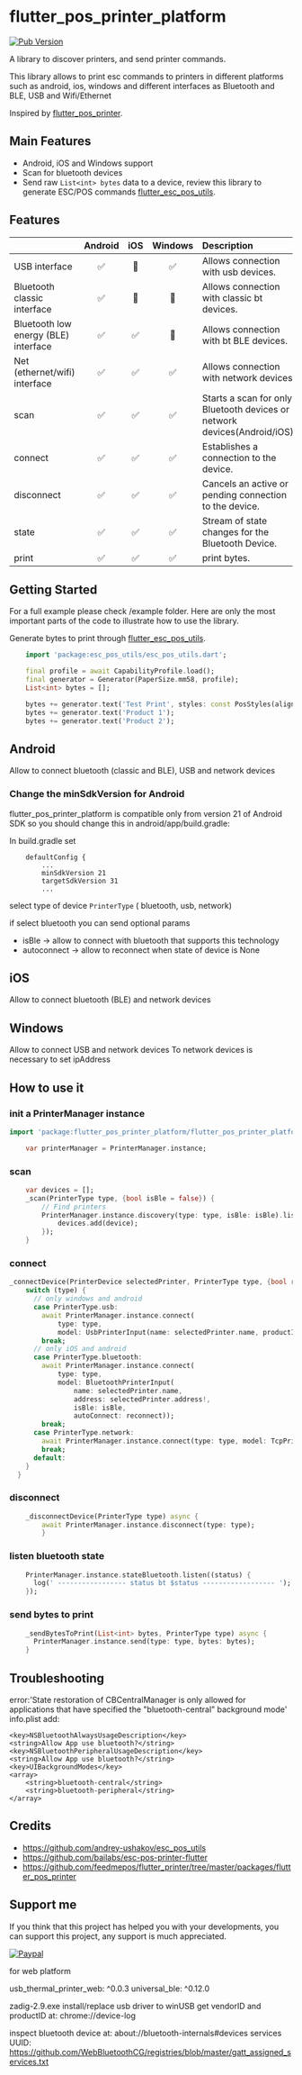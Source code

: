 # flutter_pos_printer_platform

[![Pub Version](https://img.shields.io/badge/pub-v1.1.1-green)](https://pub.dev/packages/flutter_pos_printer_platform_image_3_sdt)

A library to discover printers, and send printer commands.

This library allows to print esc commands to printers in different platforms such as android, ios, windows and different interfaces as Bluetooth and BLE, USB and Wifi/Ethernet

Inspired by [flutter_pos_printer](https://github.com/feedmepos/flutter_printer/tree/master/packages/flutter_pos_printer).

## Main Features

- Android, iOS and Windows support
- Scan for bluetooth devices
- Send raw `List<int> bytes` data to a device, review this library to generate ESC/POS commands [flutter_esc_pos_utils](https://pub.dev/packages/flutter_esc_pos_utils).

## Features

|                                      |      Android       |          iOS          |        Windows        | Description                                                               |
| :----------------------------------- | :----------------: | :-------------------: | :-------------------: | :------------------------------------------------------------------------ |
| USB interface                        | :white_check_mark: | :white_square_button: |  :white_check_mark:   | Allows connection with usb devices.                                       |
| Bluetooth classic interface          | :white_check_mark: | :white_square_button: | :white_square_button: | Allows connection with classic bt devices.                                |
| Bluetooth low energy (BLE) interface | :white_check_mark: |  :white_check_mark:   | :white_square_button: | Allows connection with bt BLE devices.                                    |
| Net (ethernet/wifi) interface        | :white_check_mark: |  :white_check_mark:   |  :white_check_mark:   | Allows connection with network devices.                                   |
| scan                                 | :white_check_mark: |  :white_check_mark:   |  :white_check_mark:   | Starts a scan for only Bluetooth devices or network devices(Android/iOS). |
| connect                              | :white_check_mark: |  :white_check_mark:   |  :white_check_mark:   | Establishes a connection to the device.                                   |
| disconnect                           | :white_check_mark: |  :white_check_mark:   |  :white_check_mark:   | Cancels an active or pending connection to the device.                    |
| state                                | :white_check_mark: |  :white_check_mark:   |  :white_check_mark:   | Stream of state changes for the Bluetooth Device.                         |
| print                                | :white_check_mark: |  :white_check_mark:   |  :white_check_mark:   | print bytes.                                                              |

## Getting Started

For a full example please check /example folder. Here are only the most important parts of the code to illustrate how to use the library.

Generate bytes to print through [flutter_esc_pos_utils](https://pub.dev/packages/flutter_esc_pos_utils).

```dart
    import 'package:esc_pos_utils/esc_pos_utils.dart';

    final profile = await CapabilityProfile.load();
    final generator = Generator(PaperSize.mm58, profile);
    List<int> bytes = [];

    bytes += generator.text('Test Print', styles: const PosStyles(align: PosAlign.center));
    bytes += generator.text('Product 1');
    bytes += generator.text('Product 2');
```

## Android

Allow to connect bluetooth (classic and BLE), USB and network devices

### Change the minSdkVersion for Android

flutter_pos_printer_platform is compatible only from version 21 of Android SDK so you should change this in android/app/build.gradle:

In build.gradle set

```
    defaultConfig {
        ...
        minSdkVersion 21
        targetSdkVersion 31
        ...
```

select type of device `PrinterType` ( bluetooth, usb, network)

if select bluetooth you can send optional params

- isBle -> allow to connect with bluetooth that supports this technology
- autoconnect -> allow to reconnect when state of device is None

## iOS

Allow to connect bluetooth (BLE) and network devices

## Windows

Allow to connect USB and network devices
To network devices is necessary to set ipAddress

## How to use it

### init a PrinterManager instance

```dart
import 'package:flutter_pos_printer_platform/flutter_pos_printer_platform.dart';

    var printerManager = PrinterManager.instance;

```

### scan

```dart
    var devices = [];
    _scan(PrinterType type, {bool isBle = false}) {
        // Find printers
        PrinterManager.instance.discovery(type: type, isBle: isBle).listen((device) {
            devices.add(device);
        });
    }
```

### connect

```dart
_connectDevice(PrinterDevice selectedPrinter, PrinterType type, {bool reconnect = false, bool isBle = false, String? ipAddress = null}) async {
    switch (type) {
      // only windows and android
      case PrinterType.usb:
        await PrinterManager.instance.connect(
            type: type,
            model: UsbPrinterInput(name: selectedPrinter.name, productId: selectedPrinter.productId, vendorId: selectedPrinter.vendorId));
        break;
      // only iOS and android
      case PrinterType.bluetooth:
        await PrinterManager.instance.connect(
            type: type,
            model: BluetoothPrinterInput(
                name: selectedPrinter.name,
                address: selectedPrinter.address!,
                isBle: isBle,
                autoConnect: reconnect));
        break;
      case PrinterType.network:
        await PrinterManager.instance.connect(type: type, model: TcpPrinterInput(ipAddress: ipAddress ?? selectedPrinter.address!));
        break;
      default:
    }
  }
```

### disconnect

```dart
    _disconnectDevice(PrinterType type) async {
        await PrinterManager.instance.disconnect(type: type);
        }
```

### listen bluetooth state

```dart
    PrinterManager.instance.stateBluetooth.listen((status) {
      log(' ----------------- status bt $status ------------------ ');
    });
```

### send bytes to print

```dart
    _sendBytesToPrint(List<int> bytes, PrinterType type) async {
      PrinterManager.instance.send(type: type, bytes: bytes);
    }

```

## Troubleshooting

error:'State restoration of CBCentralManager is only allowed for applications that have specified the "bluetooth-central" background mode'
info.plist add:

```
<key>NSBluetoothAlwaysUsageDescription</key>
<string>Allow App use bluetooth?</string>
<key>NSBluetoothPeripheralUsageDescription</key>
<string>Allow App use bluetooth?</string>
<key>UIBackgroundModes</key>
<array>
    <string>bluetooth-central</string>
    <string>bluetooth-peripheral</string>
</array>
```

## Credits

- https://github.com/andrey-ushakov/esc_pos_utils
- https://github.com/bailabs/esc-pos-printer-flutter
- https://github.com/feedmepos/flutter_printer/tree/master/packages/flutter_pos_printer

## Support me

If you think that this project has helped you with your developments, you can support this project, any support is much appreciated.

[![Paypal](https://raw.githubusercontent.com/arthas1888/flutter_pos_printer_platform/main/btn-sm-paypal-payment.png)](https://www.paypal.com/donate/?hosted_button_id=92HK6VNCK7MUY)

for web platform

usb_thermal_printer_web: ^0.0.3
universal_ble: ^0.12.0

zadig-2.9.exe install/replace usb driver to winUSB
get vendorID and productID at: chrome://device-log

inspect bluetooth device at: about://bluetooth-internals#devices
services UUID: https://github.com/WebBluetoothCG/registries/blob/master/gatt_assigned_services.txt
